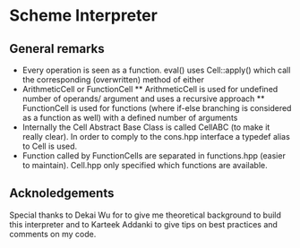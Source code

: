# Scheme Interpreter

## General remarks
  * Every operation is seen as a function. eval() uses Cell::apply() which call the corresponding (overwritten) method of either 
  * ArithmeticCell or FunctionCell
  ** ArithmeticCell is used for undefined number of operands/ argument and uses a recursive approach
  ** FunctionCell is used for functions (where if-else branching is considered as a function as well) with a defined number of arguments
  * Internally the Cell Abstract Base Class is called CellABC (to make it
    really clear). In order to comply to the cons.hpp interface a typedef 
    alias to Cell is used.
  * Function called by FunctionCells are separated in functions.hpp (easier
    to maintain). Cell.hpp only specified which functions are available.

## Acknoledgements

Special thanks to Dekai Wu for to give me theoretical background to build this interpreter and to Karteek Addanki to give tips on best practices and comments on my code.